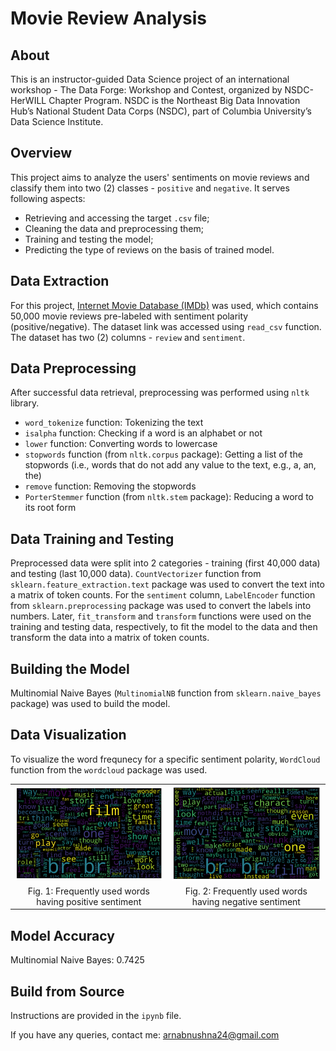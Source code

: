 # Movie Review Analysis

## About
This is an instructor-guided Data Science project of an international workshop - The Data Forge: Workshop and Contest, organized by NSDC-HerWILL Chapter Program. NSDC is the Northeast Big Data Innovation Hub’s National Student Data Corps (NSDC), part of Columbia University’s Data Science Institute.


## Overview
This project aims to analyze the users' sentiments on movie reviews and classify them into two (2) classes - `positive` and `negative`. It serves following aspects:

* Retrieving and accessing the target `.csv` file;
* Cleaning the data and preprocessing them;
* Training and testing the model;
* Predicting the type of reviews on the basis of trained model.


## Data Extraction
For this project, [Internet Movie Database (IMDb)](https://raw.githubusercontent.com/meghjoshii/NSDC_DataScienceProjects_SentimentAnalysis/main/IMDB%20Dataset.csv) was used, which contains 50,000 movie reviews pre-labeled with sentiment polarity (positive/negative). The dataset link was accessed using `read_csv` function. The dataset has two (2) columns - `review` and `sentiment`.


## Data Preprocessing
After successful data retrieval, preprocessing was performed using `nltk` library.

* `word_tokenize` function: Tokenizing the text
* `isalpha` function: Checking if a word is an alphabet or not
* `lower` function: Converting words to lowercase
* `stopwords` function (from `nltk.corpus` package): Getting a list of the stopwords (i.e., words that do not add any value to the text, e.g., a, an, the)
* `remove` function: Removing the stopwords
* `PorterStemmer` function (from `nltk.stem` package): Reducing a word to its root form


## Data Training and Testing
Preprocessed data were split into 2 categories - training (first 40,000 data) and testing (last 10,000 data). `CountVectorizer` function from `sklearn.feature_extraction.text` package was used to convert the text into a matrix of token counts. For the `sentiment` column, `LabelEncoder` function from `sklearn.preprocessing` package was used to convert the labels into numbers. Later, `fit_transform` and `transform` functions were used on the training and testing data, respectively, to fit the model to the data and then transform the data into a matrix of token counts.


## Building the Model
Multinomial Naive Bayes (`MultinomialNB` function from `sklearn.naive_bayes` package) was used to build the model.


## Data Visualization
To visualize the word frequnecy for a specific sentiment polarity, `WordCloud` function from the `wordcloud` package was used.

<table>
  <tr>
    <td align="center"><img src="https://github.com/ArnabUshna24/Movie-Review-Analysis/blob/main/visualizations/positive_sentiment.png" alt="Positive Sentiment" width="300"/></td>
    <td align="center"><img src="https://github.com/ArnabUshna24/Movie-Review-Analysis/blob/main/visualizations/negative_sentiment.png" alt="Negative Sentiment" width="300"/></td>
  </tr>
  <tr>
    <td align="center"> Fig. 1: Frequently used words having positive sentiment </td>
    <td align="center"> Fig. 2: Frequently used words having negative sentiment </td>
  </tr>
</table>


## Model Accuracy
Multinomial Naive Bayes: 0.7425


## Build from Source
Instructions are provided in the `ipynb` file.


If you have any queries, contact me: arnabnushna24@gmail.com
